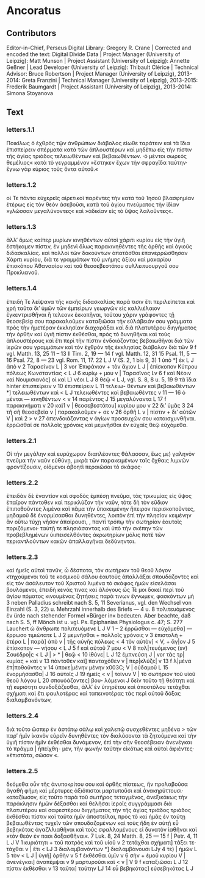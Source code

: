 # Ancoratus  

## Contributors  
Editor-in-Chief, Perseus Digital Library: Gregory R. Crane | Corrected and encoded the text: Digital Divide Data | Project Manager (University of Leipzig): Matt Munson | Project Assistant (University of Leipzig): Annette Geßner | Lead Developer (University of Leipzig): Thibault Clérice | Technical Advisor: Bruce Robertson | Project Manager (University of Leipzig), 2013-2014: Greta Franzini | Technical Manager (University of Leipzig), 2013-2015: Frederik Baumgardt | Project Assistant (University of Leipzig), 2013-2014: Simona Stoyanova  

## Text  
### letters.1.1  
Ποικίλως ὁ ἐχθρὸς τῷν ἀνθρώπων διάβολος εἰωθε ταράτειν καὶ τὰ ἴδια ἐπισπείρειν σπέρματα κατὰ τῶν ἁπλουστέρων καὶ μηδέπω εἰς τὴν πίστιν τῆς ἁγίας τριάδος τελειωθέντων καὶ βεβαιωθέντων. ·ὁ μέντοι σωρεὸς θεμέλιος« κατὰ τὸ γεγραμμένον »ἕστηκεν ἔχων τὴν σφραγῖδα ταὐτην· ἔγνω γὰρ κύριος τοὺς ὄντα αὐτοῦ.«  
### letters.1.2  
οἱ Τε πάντα εὐχερεῖς αἱρετικοὶ παρέντες τὴν κατὰ τοῦ Ἰησοῦ βλασφημίαν ἑτέρως εἰς τὸν θεὸν ἀσεβοῦσι, κατὰ τοῦ ἁγίου πνεύματος τὴν ἰδίαν »γλῶσσαν μεγαλύνοντες« καὶ »ἀδικίαν εἰς τὸ ὕψος λαλοῦντες«.  
### letters.1.3  
ἀλλ’ ὅμως καίπερ μυρίων κινηθέντων αὐτοὶ χάριτι κυρίου εἰς τὴν ὑγιῆ ἑστήκαμεν πίστιν, ἐν μηδενὶ ὅλως παρακινηθέντες τῆς ὀρθῆς καὶ ὁγιοῦς διδασκαλίας. καὶ πολλοὶ τῶν δοκούντων ἀπατᾶσθαι ἐπανερρώσθησαν Χάριτι κυρίου, διὰ τε γραμμάτων τοῦ μνήμης ἀξίου καὶ μακαρίου ἐπισκόπου Ἀθανασίου καὶ τοῦ θεοσεβεστάτου συλλειτυουργοῦ σου Προκλιανοῦ.  
### letters.1.4  
ἐπειδὴ Τε λείψανα τῆς κακῆς διδασκαλίας παρά τισιν ἔτι περιλείπεται καὶ χρὴ ταῦτα δι’ ὑμῶν τῶν ἐμπείρων γεωργῶν εἰς καλλιέλαιον ἐγκεντρισθῆναι ἢ τελεονκ ἐκκοπῆναι, τούτου χάριν γράφοντες τῇ θεοσεβείᾳ σου παρακαλοῦμεν καταξιῶσαι τὴν εὐλάβειάν σου γράμματα πρὸς τὴν ἡμετέραν ἐκκλησίαν διαχαράξαι καὶ διὰ πλατυτέρου διηγήματος τὴν ὀρθὴν καὶ ὑγιῆ πίστιν ἐκθέσθαι, πρὸς τὸ δυνηθῆναι καὶ τοὺς ἁπλουστέρους καὶ ἔτι περὶ τὴν πίστιν ἐνδοιάζοντας βεβαιωθῆναι διὰ τῶν ἱερῶν σου γραμμάτων καὶ τὸν ἐχθρὸν τῆς ἐκκλησίας διάβολον διὰ τῶν 9 f vgl. Matth. 13, 25 11 – 13 II Tim. 2, 19 — 14 f vgl. Matth. 12, 31 15 Psal. 11, 5 — 16 Psal. 72, 8 — 23 vgl. Rom. 11, 17. 22 L J V (S. 2, 1 bis 9, 3) 1 ὑπὸ *] ἐκ L J ἀπὸ v 2 Ταρασίνον L | 3 vor Ἐπιφάνιον + τὸν ἅγιον L J | ἐπίσκοπον Κύπρου πόλεως Κωνσταντίας &lt; L J 6 κυρίῳ + μου v | Ταρασῖνος Lv 6 f καὶ Νέοιν καὶ Νουμισιανός] οἱ καὶ L) νέοι L J 8 θεῷ &lt; L J, vgl. S. 8, 8 u. 5, 19 9 τὰ ἴδια hinter ἐπισπείρειν v 10 ἐπισπείρειν L 11 τελειω- θέντων καὶ βεβαιωθέντων *] τελειωθέντων καὶ &lt; L J τελειωθέντες καὶ βεβαιωθέντες v 11 — 16 ὁ μέντοι — κινηθέντων &lt; ν 14 παρέντος J 15 μεγαλύναντα L 17 f παρακινήματι v 20 καὶ1 ν | θεοσεβεστάτου] κυρίου μου ν 22 δι’ ὑμᾶς 3 24 τῆ σῆ θεοσεβεία ν | παρακαλοῦμεν + σε v 26 ὀρθῆ L v | πίστιν + δι’ αὐτῶν V | καὶ 2 &gt; v 27 ἀπενδοιάζοντας v ἀγίων προσευχῶν σου καταισχυνθῆναι. ἐρρῶσθαί σε πολλοῖς χρόνοις καὶ μεμνῆσθαι ἐν εὐχαῖς θεῷ εὐχόμεθα.  
### letters.2.1  
Οἱ τὴν μεγάλην καὶ ευρύχωρον διαπλέοντες θάλασσαν, ἕως με) γαληνὸν πνεῦμα τὴν ναῦν εὐθύνῃ, μικρὰ τῶν παρακειμένων ταῖς ὄχθαις λιμνῶν φροντίζουσιν, οἰόμενοι ἀβοητὶ περαιῶσαι τὸ σκάφος·  
### letters.2.2  
ἐπειδὰν δὲ ἐναντίον καὶ σφοδὸς ἐμπέσῃ πνεῦμα, τὰς τρικυμίας εἰς ὕψος ἐπαῖρον πάντοθεν καὶ περικλύζον τὴν ναῦν, τότε δὴ τὸν εὔδιον ἐπιποθοῦντες λιμένα καὶ πᾶμα τὴν ὑποκειμένην ἤπειρον περισκοποῦντες, μηδαμοῦ δὲ ἐνορμίσασθαι δυνηθέντες, λοιπὸν ἐπὶ τὴν πλησίον κειμένην ἄν οὕτω τὐχῃ νῆσον ἀπαίρουσι, , παντὶ τρόπῳ τὴν σωτηρίαν ἑαυτοῖς ποριζόμενοι· ταύτῇ τε πλησιάσαντας καὶ ὑπὸ τὴν σκέπην τῶν προβεβλημένων ὑιιπεισελθόντες ἀκρωτηρίων μόλις ποτὲ τῶν περιαντλούντων κακῶν ἀπαλλαγῆναι δεδύνηνται.  
### letters.2.3  
καὶ ἡμεῖς αὐτοὶ τανῦν, ὦ δέσποτα, τὸν σωτήριον τοῦ θεοῦ λόγον κτηχούμενοι τοῦ τε κοσμικοῦ σάλου ἑαυτοὺς ἀπαλλάξαι σπουδάζοντες καὶ εἰς τὸν ἀσάλευτον τοῦ Χριστοῦ λιμένα τὸ σκάφος ἡμῶν εἰσελάσαι βουλόμενοι, ἐπειδὴ κενάς τινας καὶ ἀλόγους ὥς Τὲ μοι δοκεῖ περὶ τοῦ ἁγίου πόματος κινουμένας ζητήσεις παρὰ τινων ἔγνωμεν, φασκόντων μὴ 3 neben Palladius schreibt nach S. 5, 11 Severianus, vgl. den Wechsel von Einzahl (S. 3, 22) u. Mehrzahl innerhalb des Briefs — 4 u. 8 πολιτευόμενος ἐν ürde nach stehender Formel »Bürger in« bedeuten. Aber beachte, daß nach S. 5, ff Mönch ist u. vgl. Ps. Epiphanias Physiologus c. 47; S. 277 Lauchert ὠ ἄνθρωπε πολιτευόμενε L J V 1 – 2 ἐρρῶσθαι — εὐχόμεθα] — ἔρρωσο τιμιώτατε L J 2 μεμνῆσθαι + πολλοῖς χρόνοις v 3 ἐπιστολὴ + ἑτέρα L | παρὰ] ἀπὸ v | τῆς αὐγῆς πόλεως &lt; 4 τὸν αὐτὸν] &lt; V, + ἅγ|ον J 5 ἐπίσκοπον — νήσου &lt; L J 5 f καὶ αὐτοῦ 7 μου &lt; V 8 πολ|τευόμενος (sv) Σουέδρο|ς &lt; L J | &gt; * | θεῷ &lt; 10 ἰθύνε| L J 12 ἐμπνεύση J | vor τὰς τρ|κυμίας + καὶ v 13 πάντοθεν καὶ] πανταχόθεν v | περ|κλύζε| v 13 f λ|μένα ἐπ|ποθοῦντες v 14 ὑποκε|μένην μένην x003C; V | οὐδαμοῦ L 15 ἐνορμήσασθα| J 16 αὐτοῖς J 19 ἡμεῖς &lt; v | τοίνυν V | τὸ σωτήριον τοῦ υἱοῦ θεοῦ λόγου L 20 σπουόάζοντες] βου- λόμενοι J δεῖν τοῦτο τῇ θεότητι καὶ τῇ κυριότητι συνδοξάζεσθαι, ἀλλ’ ἐν ὑπηρέτου καὶ ἀποστόλου τετάχθαι σχήματι καὶ ἔτι φαυλοτέρας καὶ ταπεινοτέρας τὰς περὶ αὐτοῦ δόξας διαλαμβανόντων,  
### letters.2.4  
διὰ τοῦτο ὥσπερ ἐν ἀστάτῳ σάλῳ καὶ χαλεπῷ συσχεθέντες μηδένα &gt; τῶν παρ’ ἡμῖν ἱκανὸν εὑρεῖν δυνηθέντες τὸν διαλύσοντα τὰ ζητούμενα καὶ τὴν ὑγιῆ πίστιν ἡμῖν ἐκθέσθαι δυνάμενον, ἐπὶ τὴν σὴν θεοσέβειαν ἀνενέγκαι τὸ πρᾶγμα | ἠπείχθη- μεν, τὴν φωνὴν ταύτην εἰκότως καὶ αὐτοὶ ἀφιέντες· »ἐπιστάτα, σῶσον «.  
### letters.2.5  
δεόμεθα οὖν τῆς ἀνυποκρίτου σου καὶ ὀρθῆς πίστεως, ἥν προλαβοῦσα ἀγαθὴ φήμη καὶ μέρτυρες ἀξιόπιστοι μαρτυποῦσι καὶ ἀνακηρύττουσι· καταζίωσον, εἰς τοῦτο παρὰ τοῦ σωτῆρος τεταγμένος, ἀνεξικάκως τὴν παράκλησιν ἡμῶν δέξασθαι καὶ θελῆσαι ἱεροῖς συγγράμμασι διὰ πλατυτέρου καὶ σαφεστέρου διηγήματος τὴν τῆς ἁγίας τριάδος τριάδος ἐκθέσθαι πίστιν καὶ ταῦτα ἡμῖν ἀποστεῖλαι, πρὸς τὸ καὶ ἡμᾶς ἐν ταύτῃ βεβαιωθέντας τυχεῖν τῶν σπουδαζομένων καὶ τοὺς ἤδη ἐν αὐτῇ εὖ βεβηκότας ἀγαζλλιαθῆναι καὶ τοὺς σφαλλομένους εἰ δυνατὸν ἰαθῆναι καὶ »τὸν θεὸν ἐν πασι δοξασθῆναι«. 7 Luk. 8, 24 Matth. 8, 25 — 15 f | Petr. 4, 11 L J V 1 κυριότητι + τοῦ πατρὸς καὶ τοῦ υἱοῦ ν 2 τετάχθαι σχήματι] τάξει τε· τάχθαι ν | ἔτι &lt; LJ 3 διαλαμβανόντων *] διαλαμβάνουσι LJy 4 τε) | ἡμῶν L 5 τὸν &lt; L J | ὑγιῆ] ὀρθὴν v 5 f ἐκθέσθαι ὑμῖν ν 6 σὴν + ἐμοῦ κυρίου V | ἀνενέγκαι] ἀναπέμψαι v 9 μαρτυροῦσι καὶ &lt; v | V 9 f καταξιῶσαι L J 12 πίστιν ἐκθέσθαι ν 13 ταῦτα] ταύτην LJ 14 εὖ βεβηκότας] εὐσεβηκότας L J  
